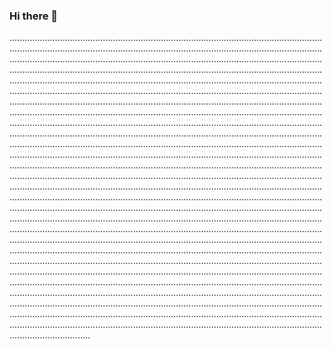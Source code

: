 ### Hi there 👋

................................................................................................................................................................................................................................................................................................................................................................................................................................................................................................................................................................................................................................................................................................................................................................................................................................................................................................................................................................................................................................................................................................................................................................................................................................................................................................................................................................................................................................................................................................................................................................................................................................................................................................................................................................................................................................................................................................................................................................................................................................................................................................................................................................................................................................................................................................................................................................................................................................................................................................................................................................................................................................................................................................................................................................................................................................................................................................................................................................................................................................................................................................................................................................................................................................................................................................................................................................................................................................................................................................................................................................................................................................................